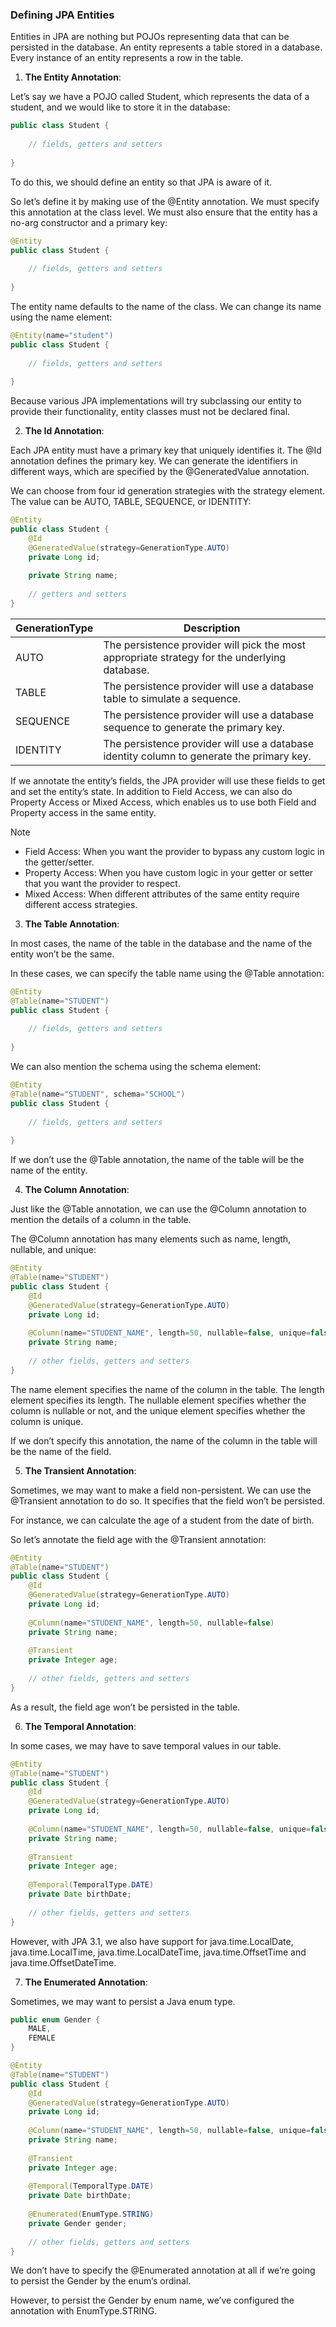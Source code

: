 ### Defining JPA Entities

Entities in JPA are nothing but POJOs representing data that can be persisted in the database. An entity represents a table stored in a database. Every instance of an entity represents a row in the table.

1. **The Entity Annotation**:

Let’s say we have a POJO called Student, which represents the data of a student, and we would like to store it in the database:

```java
public class Student {
    
    // fields, getters and setters
    
}
```

To do this, we should define an entity so that JPA is aware of it.

So let’s define it by making use of the @Entity annotation. We must specify this annotation at the class level. We must also ensure that the entity has a no-arg constructor and a primary key: 

```java
@Entity
public class Student {
    
    // fields, getters and setters
    
}
```
The entity name defaults to the name of the class. We can change its name using the name element:

```java
@Entity(name="student")
public class Student {
    
    // fields, getters and setters
    
}
```
Because various JPA implementations will try subclassing our entity to provide their functionality, entity classes must not be declared final.

2. **The Id Annotation**:

Each JPA entity must have a primary key that uniquely identifies it. The @Id annotation defines the primary key. We can generate the identifiers in different ways, which are specified by the @GeneratedValue annotation.

We can choose from four id generation strategies with the strategy element. The value can be AUTO, TABLE, SEQUENCE, or IDENTITY:

```java
@Entity
public class Student {
    @Id
    @GeneratedValue(strategy=GenerationType.AUTO)
    private Long id;
    
    private String name;
    
    // getters and setters
}
```

| GenerationType | Description                                                                                   |
|----------------|-----------------------------------------------------------------------------------------------|
| AUTO           | The persistence provider will pick the most appropriate strategy for the underlying database. |
| TABLE          | The persistence provider will use a database table to simulate a sequence.                    |
| SEQUENCE       | The persistence provider will use a database sequence to generate the primary key.            |
| IDENTITY       | The persistence provider will use a database identity column to generate the primary key.     |

If we annotate the entity’s fields, the JPA provider will use these fields to get and set the entity’s state. In addition to Field Access, we can also do Property Access or Mixed Access, which enables us to use both Field and Property access in the same entity.

> [!NOTE]  
> - Field Access: When you want the provider to bypass any custom logic in the getter/setter.
> - Property Access: When you have custom logic in your getter or setter that you want the provider to respect.
> - Mixed Access: When different attributes of the same entity require different access strategies.

3. **The Table Annotation**:

In most cases, the name of the table in the database and the name of the entity won’t be the same.

In these cases, we can specify the table name using the @Table annotation:

```java
@Entity
@Table(name="STUDENT")
public class Student {
    
    // fields, getters and setters
    
}
```

We can also mention the schema using the schema element:

```java
@Entity
@Table(name="STUDENT", schema="SCHOOL")
public class Student {
    
    // fields, getters and setters
    
}
```

If we don’t use the @Table annotation, the name of the table will be the name of the entity.

4. **The Column Annotation**:

Just like the @Table annotation, we can use the @Column annotation to mention the details of a column in the table.

The @Column annotation has many elements such as name, length, nullable, and unique:

```java
@Entity
@Table(name="STUDENT")
public class Student {
    @Id
    @GeneratedValue(strategy=GenerationType.AUTO)
    private Long id;
    
    @Column(name="STUDENT_NAME", length=50, nullable=false, unique=false)
    private String name;
    
    // other fields, getters and setters
}
```
The name element specifies the name of the column in the table. The length element specifies its length. The nullable element specifies whether the column is nullable or not, and the unique element specifies whether the column is unique.

If we don’t specify this annotation, the name of the column in the table will be the name of the field.

5. **The Transient Annotation**:

Sometimes, we may want to make a field non-persistent. We can use the @Transient annotation to do so. It specifies that the field won’t be persisted.

For instance, we can calculate the age of a student from the date of birth.

So let’s annotate the field age with the @Transient annotation:

```java
@Entity
@Table(name="STUDENT")
public class Student {
    @Id
    @GeneratedValue(strategy=GenerationType.AUTO)
    private Long id;
    
    @Column(name="STUDENT_NAME", length=50, nullable=false)
    private String name;
    
    @Transient
    private Integer age;
    
    // other fields, getters and setters
}
```

As a result, the field age won’t be persisted in the table.

6. **The Temporal Annotation**:

In some cases, we may have to save temporal values in our table.

```java
@Entity
@Table(name="STUDENT")
public class Student {
    @Id
    @GeneratedValue(strategy=GenerationType.AUTO)
    private Long id;
    
    @Column(name="STUDENT_NAME", length=50, nullable=false, unique=false)
    private String name;
    
    @Transient
    private Integer age;
    
    @Temporal(TemporalType.DATE)
    private Date birthDate;
    
    // other fields, getters and setters
}
```

However, with JPA 3.1, we also have support for java.time.LocalDate, java.time.LocalTime, java.time.LocalDateTime, java.time.OffsetTime and java.time.OffsetDateTime.

7. **The Enumerated Annotation**:

Sometimes, we may want to persist a Java enum type.

```java
public enum Gender {
    MALE, 
    FEMALE
}
```
```java
@Entity
@Table(name="STUDENT")
public class Student {
    @Id
    @GeneratedValue(strategy=GenerationType.AUTO)
    private Long id;
    
    @Column(name="STUDENT_NAME", length=50, nullable=false, unique=false)
    private String name;
    
    @Transient
    private Integer age;
    
    @Temporal(TemporalType.DATE)
    private Date birthDate;
    
    @Enumerated(EnumType.STRING)
    private Gender gender;
    
    // other fields, getters and setters
}
```

We don’t have to specify the @Enumerated annotation at all if we’re going to persist the Gender by the enum‘s ordinal.

However, to persist the Gender by enum name, we’ve configured the annotation with EnumType.STRING.
